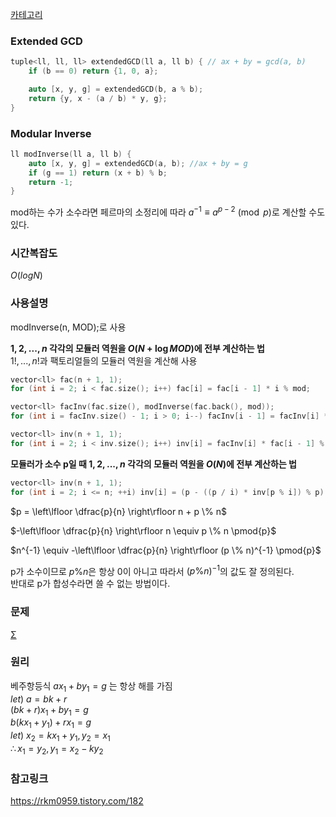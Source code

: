 [카테고리](/README.md)
### Extended GCD
```cpp
tuple<ll, ll, ll> extendedGCD(ll a, ll b) { // ax + by = gcd(a, b)
    if (b == 0) return {1, 0, a};

    auto [x, y, g] = extendedGCD(b, a % b);
    return {y, x - (a / b) * y, g};
}
```
### Modular Inverse
```cpp
ll modInverse(ll a, ll b) {
    auto [x, y, g] = extendedGCD(a, b); //ax + by = g
    if (g == 1) return (x + b) % b;
    return -1;
}
```
mod하는 수가 소수라면 페르마의 소정리에 따라 $a^{-1} \equiv a^{p-2} \pmod{p}$로 계산할 수도 있다.   

### 시간복잡도 
$O(logN)$   

### 사용설명
modInverse(n, MOD);로 사용

__$1, 2, ..., n$ 각각의 모듈러 역원을 $O(N+\log{MOD})$에 전부 계산하는 법__   
$1!, ..., n!$과 팩토리얼들의 모듈러 역원을 계산해 사용   
```cpp
vector<ll> fac(n + 1, 1);
for (int i = 2; i < fac.size(); i++) fac[i] = fac[i - 1] * i % mod;

vector<ll> facInv(fac.size(), modInverse(fac.back(), mod));
for (int i = facInv.size() - 1; i > 0; i--) facInv[i - 1] = facInv[i] * i % mod;

vector<ll> inv(n + 1, 1);
for (int i = 2; i < inv.size(); i++) inv[i] = facInv[i] * fac[i - 1] % mod;
```

__모듈러가 소수 p일 때 $1, 2, ..., n$ 각각의 모듈러 역원을 $O(N)$에 전부 계산하는 법__
```cpp
vector<ll> inv(n + 1, 1);
for (int i = 2; i <= n; ++i) inv[i] = (p - ((p / i) * inv[p % i]) % p) % p;
```
$p = \left\lfloor \dfrac{p}{n} \right\rfloor n + p \% n$   

$-\left\lfloor \dfrac{p}{n} \right\rfloor n \equiv p \% n \pmod{p}$   

$n^{-1} \equiv -\left\lfloor \dfrac{p}{n} \right\rfloor (p \% n)^{-1} \pmod{p}$   

p가 소수이므로 $p \% n$은 항상 0이 아니고 따라서 $(p \% n)^{-1}$의 값도 잘 정의된다.   
반대로 p가 합성수라면 쓸 수 없는 방법이다.   

### 문제
[Σ](https://www.acmicpc.net/problem/13172)   

### 원리
베주항등식 $ax_1 + by_1 = g$ 는 항상 해를 가짐   
$let)~ a=bk+r$   
$(bk + r)x_1 + by_1 = g$   
$b(kx_1+y_1) + rx_1 = g$   
$let)~ x_2 = kx_1+y_1, y_2=x_1$   
$\therefore x_1=y_2, y_1 = x_2-ky_2$

### 참고링크
https://rkm0959.tistory.com/182   